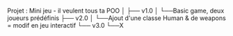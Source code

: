  Projet : Mini jeu - il veulent tous ta POO
│
├── v1.0
│     └──Basic game, deux joueurs prédéfinis
├── v2.0
│     └──Ajout d'une classe Human & de weapons = modif en jeu interactif
└── v3.0
      └──X
